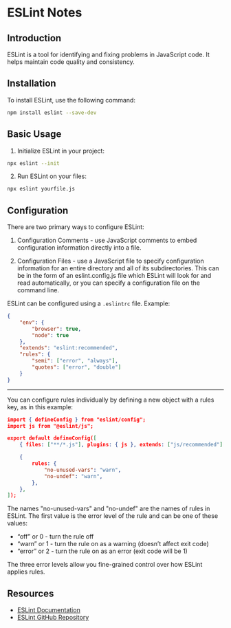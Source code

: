 # ESLint Notes

## Introduction

ESLint is a tool for identifying and fixing problems in JavaScript code. It helps maintain code quality and consistency.

## Installation

To install ESLint, use the following command:

```bash
npm install eslint --save-dev
```

## Basic Usage

1. Initialize ESLint in your project:

```bash
npx eslint --init
```

2. Run ESLint on your files:

```bash
npx eslint yourfile.js
```

## Configuration

There are two primary ways to configure ESLint:

1. Configuration Comments - use JavaScript comments to embed configuration information directly into a file.

2. Configuration Files - use a JavaScript file to specify configuration information for an entire directory and all of its subdirectories. This can be in the form of an eslint.config.js file which ESLint will look for and read automatically, or you can specify a configuration file on the command line.

ESLint can be configured using a `.eslintrc` file. Example:

```json
{
    "env": {
        "browser": true,
        "node": true
    },
    "extends": "eslint:recommended",
    "rules": {
        "semi": ["error", "always"],
        "quotes": ["error", "double"]
    }
}
```

<hr>
You can configure rules individually by defining a new object with a rules key, as in this example:

```json
import { defineConfig } from "eslint/config";
import js from "@eslint/js";

export default defineConfig([
	{ files: ["**/*.js"], plugins: { js }, extends: ["js/recommended"] },

	{
		rules: {
			"no-unused-vars": "warn",
			"no-undef": "warn",
		},
	},
]);
```

The names "no-unused-vars" and "no-undef" are the names of rules in ESLint. The first value is the error level of the rule and can be one of these values:

- “off” or 0 - turn the rule off
- “warn” or 1 - turn the rule on as a warning (doesn’t affect exit code)
- “error” or 2 - turn the rule on as an error (exit code will be 1)

The three error levels allow you fine-grained control over how ESLint applies rules.

## Resources

- [ESLint Documentation](https://eslint.org/docs/latest/)
- [ESLint GitHub Repository](https://github.com/eslint/eslint)
